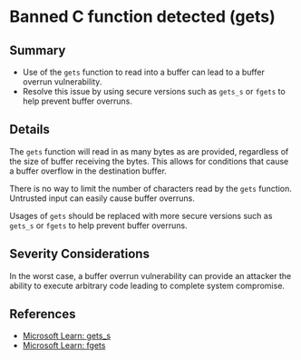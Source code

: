 # Banned C function detected (gets)

## Summary

* Use of the `gets` function to read into a buffer can lead to a buffer overrun vulnerability.
* Resolve this issue by using secure versions such as `gets_s` or `fgets` to help prevent buffer overruns.

## Details

The `gets` function will read in as many bytes as are provided, regardless of the size of buffer receiving the bytes.
This allows for conditions that cause a buffer overflow in the destination buffer.

There is no way to limit the number of characters read by the `gets` function.
Untrusted input can easily cause buffer overruns.

Usages of `gets` should be replaced with more secure versions such as `gets_s` or `fgets` to help prevent buffer overruns.

## Severity Considerations

In the worst case, a buffer overrun vulnerability can provide an attacker the ability to execute arbitrary code leading to complete system compromise.

## References

* [Microsoft Learn: gets_s](https://learn.microsoft.com/en-us/cpp/c-runtime-library/reference/gets-s-getws-s?view=msvc-170)
* [Microsoft Learn: fgets](https://learn.microsoft.com/en-us/cpp/c-runtime-library/reference/fgets-fgetws?view=msvc-170)